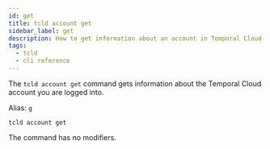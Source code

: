 ```yaml
---
id: get
title: tcld account get
sidebar_label: get
description: How to get information about an account in Temporal Cloud using tcld.
tags:
  - tcld
  - cli reference
---
```


The `tcld account get` command gets information about the Temporal Cloud account you are logged into.

Alias: `g`

`tcld account get`

The command has no modifiers.
